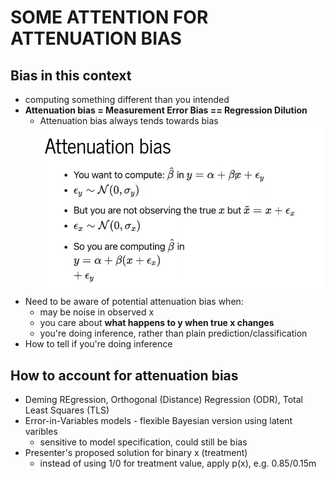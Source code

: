 # SOME ATTENTION FOR ATTENUATION BIAS

## Bias in this context
* computing something different than you intended
* **Attenuation bias = Measurement Error Bias == Regression Dilution**
    * Attenuation bias always tends towards bias
 ![](2021-11-03-09-09-52.png)
* Need to be aware of potential attenuation bias when:
    * may be noise in observed x
    * you care about **what happens to y when true x changes**
    * you're doing inference, rather than plain prediction/classification
* How to tell if you're doing inference

## How to account for attenuation bias
* Deming REgression, Orthogonal (Distance) Regression (ODR), Total Least Squares (TLS)
* Error-in-Variables models - flexible Bayesian version using latent varibles
    * sensitive to model specification, could still be bias
* Presenter's proposed solution for binary x (treatment)
     * instead of using 1/0 for treatment value, apply p(x), e.g. 0.85/0.15m